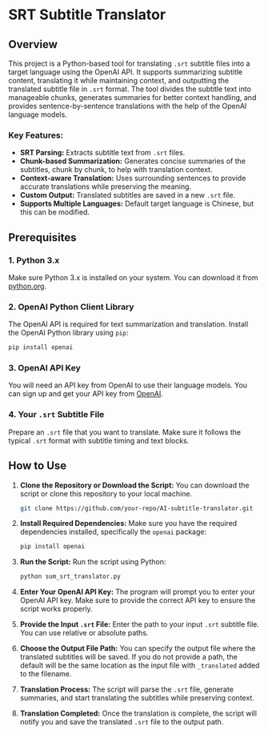 # SRT Subtitle Translator

## Overview

This project is a Python-based tool for translating `.srt` subtitle files into a target language using the OpenAI API. It supports summarizing subtitle content, translating it while maintaining context, and outputting the translated subtitle file in `.srt` format. The tool divides the subtitle text into manageable chunks, generates summaries for better context handling, and provides sentence-by-sentence translations with the help of the OpenAI language models.

### Key Features:
- **SRT Parsing:** Extracts subtitle text from `.srt` files.
- **Chunk-based Summarization:** Generates concise summaries of the subtitles, chunk by chunk, to help with translation context.
- **Context-aware Translation:** Uses surrounding sentences to provide accurate translations while preserving the meaning.
- **Custom Output:** Translated subtitles are saved in a new `.srt` file.
- **Supports Multiple Languages:** Default target language is Chinese, but this can be modified.

## Prerequisites

### 1. Python 3.x
Make sure Python 3.x is installed on your system. You can download it from [python.org](https://www.python.org/).

### 2. OpenAI Python Client Library
The OpenAI API is required for text summarization and translation. Install the OpenAI Python library using `pip`:

```bash
pip install openai
```

### 3. OpenAI API Key
You will need an API key from OpenAI to use their language models. You can sign up and get your API key from [OpenAI](https://beta.openai.com/signup/).

### 4. Your `.srt` Subtitle File
Prepare an `.srt` file that you want to translate. Make sure it follows the typical `.srt` format with subtitle timing and text blocks.

## How to Use

1. **Clone the Repository or Download the Script:**
   You can download the script or clone this repository to your local machine.

   ```bash
   git clone https://github.com/your-repo/AI-subtitle-translator.git
   ```

2. **Install Required Dependencies:**
   Make sure you have the required dependencies installed, specifically the `openai` package:

   ```bash
   pip install openai
   ```

3. **Run the Script:**
   Run the script using Python:

   ```bash
   python sum_srt_translator.py
   ```

4. **Enter Your OpenAI API Key:**
   The program will prompt you to enter your OpenAI API key. Make sure to provide the correct API key to ensure the script works properly.

5. **Provide the Input `.srt` File:**
   Enter the path to your input `.srt` subtitle file. You can use relative or absolute paths.

6. **Choose the Output File Path:**
   You can specify the output file where the translated subtitles will be saved. If you do not provide a path, the default will be the same location as the input file with `_translated` added to the filename.

7. **Translation Process:**
   The script will parse the `.srt` file, generate summaries, and start translating the subtitles while preserving context.

8. **Translation Completed:**
   Once the translation is complete, the script will notify you and save the translated `.srt` file to the output path.
